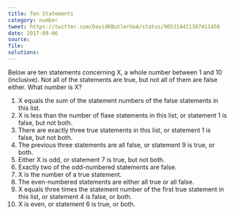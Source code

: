 ```yaml
---
title: Ten Statements
category: number
tweet: https://twitter.com/DavidKButlerUoA/status/905314421387411456
date: 2017-09-06
source: 
file: 
solutions: 
---
```

Below are ten statements concerning X, a whole number between 1 and 10 (inclusive). Not all of the statements are true, but not all of them are false either. What number is X?
1. X equals the sum of the statement numbers of the false statements in this list.
2. X is less than the number of flase statements in this list, or statement 1 is false, but not both.
3. There are exactly three true statements in this list, or statement 1 is false, but not both.
4. The previous three statements are all false, or statement 9 is true, or both.
5. Either X is odd, or statement 7 is true, but not both.
6. Exactly two of the odd-numbered statements are false.
7. X is the number of a true statement.
8. The even-numbered statements are either all true or all false.
9. X equals three times the statement number of the first true statement in this list, or statement 4 is false, or both.
10. X is even, or statement 6 is true, or both.